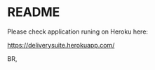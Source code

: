 # README

Please check application runing on Heroku here:

https://deliverysuite.herokuapp.com/

BR,
